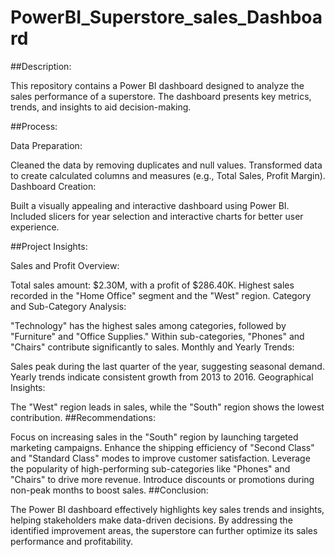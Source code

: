 # PowerBI_Superstore_sales_Dashboard
##Description:

This repository contains a Power BI dashboard designed to analyze the sales performance of a superstore. The dashboard presents key metrics, trends, and insights to aid decision-making.

##Process:

Data Preparation:

Cleaned the data by removing duplicates and null values.
Transformed data to create calculated columns and measures (e.g., Total Sales, Profit Margin).
Dashboard Creation:

Built a visually appealing and interactive dashboard using Power BI.
Included slicers for year selection and interactive charts for better user experience.

##Project Insights:

Sales and Profit Overview:

Total sales amount: $2.30M, with a profit of $286.40K.
Highest sales recorded in the "Home Office" segment and the "West" region.
Category and Sub-Category Analysis:

"Technology" has the highest sales among categories, followed by "Furniture" and "Office Supplies."
Within sub-categories, "Phones" and "Chairs" contribute significantly to sales.
Monthly and Yearly Trends:

Sales peak during the last quarter of the year, suggesting seasonal demand.
Yearly trends indicate consistent growth from 2013 to 2016.
Geographical Insights:

The "West" region leads in sales, while the "South" region shows the lowest contribution.
##Recommendations:

Focus on increasing sales in the "South" region by launching targeted marketing campaigns.
Enhance the shipping efficiency of "Second Class" and "Standard Class" modes to improve customer satisfaction.
Leverage the popularity of high-performing sub-categories like "Phones" and "Chairs" to drive more revenue.
Introduce discounts or promotions during non-peak months to boost sales.
##Conclusion:

The Power BI dashboard effectively highlights key sales trends and insights, helping stakeholders make data-driven decisions. By addressing the identified improvement areas, the superstore can further optimize its sales performance and profitability.
